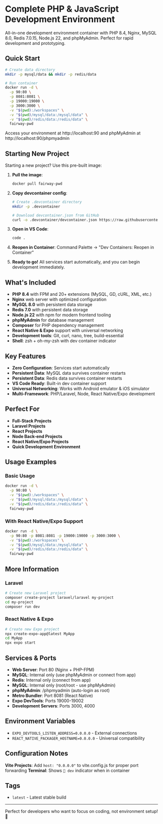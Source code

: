 # Complete PHP & JavaScript Development Environment

All-in-one development environment container with PHP 8.4, Nginx, MySQL 8.0, Redis 7.0.15, Node.js 22, and phpMyAdmin. Perfect for rapid development and prototyping.

## Quick Start

```bash
# Create data directory
mkdir -p mysql/data && mkdir -p redis/data

# Run container
docker run -d \
  -p 90:80 \
  -p 8081:8081 \
  -p 19000:19000 \
  -p 3000:3000 \
  -v "$(pwd):/workspaces" \
  -v "$(pwd)/mysql/data:/mysql/data" \
  -v "$(pwd)/redis/data:/redis/data" \
  fairway-pwd
```

Access your environment at http://localhost:90 and phpMyAdmin at http://localhost:90/phpmyadmin

## Starting New Project

Starting a new project? Use this pre-built image:

1. **Pull the image**:
   ```bash
   docker pull fairway-pwd
   ```

2. **Copy devcontainer config**:
   ```bash
   # Create .devcontainer directory
   mkdir -p .devcontainer
   
   # Download devcontainer.json from GitHub
   curl -o .devcontainer/devcontainer.json https://raw.githubusercontent.com/eimg/fairway-dev-container/main/.devcontainer/devcontainer.json
   ```

3. **Open in VS Code**:
   ```bash
   code .
   ```

4. **Reopen in Container**: Command Palette → "Dev Containers: Reopen in Container"

5. **Ready to go!** All services start automatically, and you can begin development immediately.

## What's Included

- **PHP 8.4** with FPM and 20+ extensions (MySQL, GD, cURL, XML, etc.)
- **Nginx** web server with optimized configuration
- **MySQL 8.0** with persistent data storage
- **Redis 7.0** with persistent data storage
- **Node.js 22** with npm for modern frontend tooling
- **phpMyAdmin** for database management
- **Composer** for PHP dependency management
- **React Native & Expo** support with universal networking
- **Development tools**: Git, curl, nano, tree, build-essential
- **Shell**: zsh + oh-my-zsh with dev container indicator

## Key Features

- **Zero Configuration**: Services start automatically
- **Persistent Data**: MySQL data survives container restarts
- **Persistent Data**: Redis data survives container restarts
- **VS Code Ready**: Built-in dev container support
- **Universal Networking**: Works with Android emulator & iOS simulator
- **Multi-Framework**: PHP/Laravel, Node, React Native/Expo development

## Perfect For

- **Full-Stack Projects**
- **Laravel Projects**
- **React Projects**
- **Node Back-end Projects**
- **React Native/Expo Projects**
- **Quick Development Environment**

## Usage Examples

### Basic Usage
```bash
docker run -d \
  -p 90:80 \
  -v "$(pwd):/workspaces" \
  -v "$(pwd)/mysql/data:/mysql/data" \
  -v "$(pwd)/redis/data:/redis/data" \
  fairway-pwd
```

### With React Native/Expo Support
```bash
docker run -d \
  -p 90:80 -p 8081:8081 -p 19000:19000 -p 3000:3000 \
  -v "$(pwd):/workspaces" \
  -v "$(pwd)/mysql/data:/mysql/data" \
  -v "$(pwd)/redis/data:/redis/data" \
  fairway-pwd
```

## More Information

### Laravel
```bash
# Create new Laravel project
composer create-project laravel/laravel my-project
cd my-project
composer run dev
```

### React Native & Expo
```bash
# Create new Expo project
npx create-expo-app@latest MyApp
cd MyApp
npx expo start
```

## Services & Ports

- **Web Server**: Port 80 (Nginx + PHP-FPM)
- **MySQL**: Internal only (use phpMyAdmin or connect from app)
- **Redis**: Internal only (connect from app)
- **MySQL**: Internal only (root/root - use phpMyAdmin)
- **phpMyAdmin**: /phpmyadmin (auto-login as root)
- **Metro Bundler**: Port 8081 (React Native)
- **Expo DevTools**: Ports 19000-19002
- **Development Servers**: Ports 3000, 4000

## Environment Variables

- `EXPO_DEVTOOLS_LISTEN_ADDRESS=0.0.0.0` - External connections
- `REACT_NATIVE_PACKAGER_HOSTNAME=0.0.0.0` - Universal compatibility

## Configuration Notes

**Vite Projects**: Add `host: "0.0.0.0"` to vite.config.js for proper port forwarding
**Terminal**: Shows `🐳 dev` indicator when in container

## Tags

- `latest` - Latest stable build

---

Perfect for developers who want to focus on coding, not environment setup! 🚀 